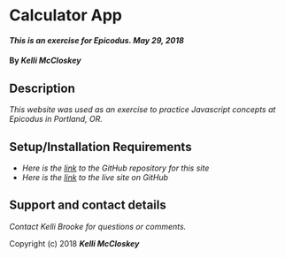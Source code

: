 # Calculator App

#### _This is an exercise for Epicodus. May 29, 2018_

#### By _**Kelli McCloskey**_

## Description

_This website was used as an exercise to practice Javascript concepts at Epicodus in Portland, OR._

## Setup/Installation Requirements

* _Here is the [link](https://github.com/kellibrooke/calculator-home) to the GitHub repository for this site_
* _Here is the [link](https://kellibrooke.github.io/calculator-home/) to the live site on GitHub_

## Support and contact details

_Contact Kelli Brooke for questions or comments._


Copyright (c) 2018 **_Kelli McCloskey_**
